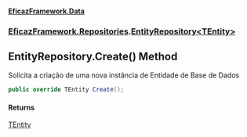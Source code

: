 #### [EficazFramework.Data](EficazFrameworkData.md 'EficazFramework Data')
### [EficazFramework.Repositories](EficazFrameworkData.md#EficazFramework.Repositories 'EficazFramework.Repositories').[EntityRepository&lt;TEntity&gt;](EficazFramework.Repositories/EntityRepository_TEntity_.md 'EficazFramework.Repositories.EntityRepository<TEntity>')

## EntityRepository<TEntity>.Create() Method

Solicita a criação de uma nova instância de Entidade de Base de Dados

```csharp
public override TEntity Create();
```

#### Returns
[TEntity](EficazFramework.Repositories/EntityRepository_TEntity_.md#EficazFramework.Repositories.EntityRepository_TEntity_.TEntity 'EficazFramework.Repositories.EntityRepository<TEntity>.TEntity')